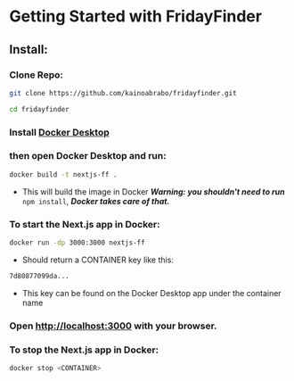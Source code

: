 # Getting Started with FridayFinder

## Install:

### Clone Repo:
```bash
git clone https://github.com/kainoabrabo/fridayfinder.git

cd fridayfinder
```

### Install [Docker Desktop](https://www.docker.com/)
### then open Docker Desktop and run:
```bash
docker build -t nextjs-ff .
```
- This will build the image in Docker
***Warning: you shouldn't need to run*** `npm install`, ***Docker takes care of that.***

### To start the Next.js app in Docker:
```bash
docker run -dp 3000:3000 nextjs-ff
```

- Should return a CONTAINER key like this:
```bash
7d80877099da...
```
- This key can be found on the Docker Desktop app under the container name

### Open [http://localhost:3000](http://localhost:3000) with your browser.

### To stop the Next.js app in Docker:
```bash
docker stop <CONTAINER>
```

